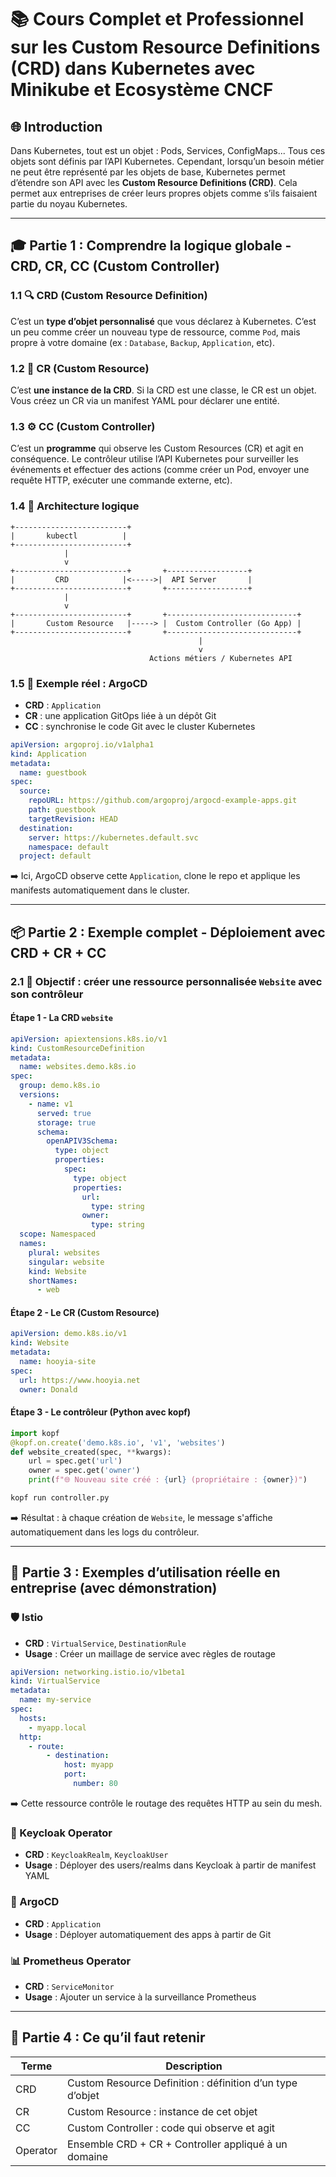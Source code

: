 # 📚 Cours Complet et Professionnel sur les Custom Resource Definitions (CRD) dans Kubernetes avec Minikube et Ecosystème CNCF

## 🌐 Introduction

Dans Kubernetes, tout est un objet : Pods, Services, ConfigMaps... Tous ces objets sont définis par l’API Kubernetes. Cependant, lorsqu’un besoin métier ne peut être représenté par les objets de base, Kubernetes permet d’étendre son API avec les **Custom Resource Definitions (CRD)**. Cela permet aux entreprises de créer leurs propres objets comme s’ils faisaient partie du noyau Kubernetes.

---

## 🎓 Partie 1 : Comprendre la logique globale - CRD, CR, CC (Custom Controller)

### 1.1 🔍 CRD (Custom Resource Definition)

C’est un **type d’objet personnalisé** que vous déclarez à Kubernetes. C’est un peu comme créer un nouveau type de ressource, comme `Pod`, mais propre à votre domaine (ex : `Database`, `Backup`, `Application`, etc).

### 1.2 🧱 CR (Custom Resource)

C’est **une instance de la CRD**. Si la CRD est une classe, le CR est un objet. Vous créez un CR via un manifest YAML pour déclarer une entité.

### 1.3 ⚙️ CC (Custom Controller)

C’est un **programme** qui observe les Custom Resources (CR) et agit en conséquence. Le contrôleur utilise l’API Kubernetes pour surveiller les événements et effectuer des actions (comme créer un Pod, envoyer une requête HTTP, exécuter une commande externe, etc).

### 1.4 🔄 Architecture logique

```
+-------------------------+
|       kubectl          |
+-------------------------+
            |
            v
+-------------------------+       +------------------+
|         CRD            |<----->|  API Server       |
+-------------------------+       +------------------+
            |
            v
+-------------------------+       +-----------------------------+
|       Custom Resource   |-----> |  Custom Controller (Go App) |
+-------------------------+       +-----------------------------+
                                          |
                                          v
                               Actions métiers / Kubernetes API
```

### 1.5 🔄 Exemple réel : ArgoCD

* **CRD** : `Application`
* **CR** : une application GitOps liée à un dépôt Git
* **CC** : synchronise le code Git avec le cluster Kubernetes

```yaml
apiVersion: argoproj.io/v1alpha1
kind: Application
metadata:
  name: guestbook
spec:
  source:
    repoURL: https://github.com/argoproj/argocd-example-apps.git
    path: guestbook
    targetRevision: HEAD
  destination:
    server: https://kubernetes.default.svc
    namespace: default
  project: default
```

➡️ Ici, ArgoCD observe cette `Application`, clone le repo et applique les manifests automatiquement dans le cluster.

---

## 📦 Partie 2 : Exemple complet - Déploiement avec CRD + CR + CC

### 2.1 🚀 Objectif : créer une ressource personnalisée `Website` avec son contrôleur

#### Étape 1 - La CRD `website`

```yaml
apiVersion: apiextensions.k8s.io/v1
kind: CustomResourceDefinition
metadata:
  name: websites.demo.k8s.io
spec:
  group: demo.k8s.io
  versions:
    - name: v1
      served: true
      storage: true
      schema:
        openAPIV3Schema:
          type: object
          properties:
            spec:
              type: object
              properties:
                url:
                  type: string
                owner:
                  type: string
  scope: Namespaced
  names:
    plural: websites
    singular: website
    kind: Website
    shortNames:
      - web
```

#### Étape 2 - Le CR (Custom Resource)

```yaml
apiVersion: demo.k8s.io/v1
kind: Website
metadata:
  name: hooyia-site
spec:
  url: https://www.hooyia.net
  owner: Donald
```

#### Étape 3 - Le contrôleur (Python avec kopf)

```python
import kopf
@kopf.on.create('demo.k8s.io', 'v1', 'websites')
def website_created(spec, **kwargs):
    url = spec.get('url')
    owner = spec.get('owner')
    print(f"🌐 Nouveau site créé : {url} (propriétaire : {owner})")
```

```bash
kopf run controller.py
```

➡️ Résultat : à chaque création de `Website`, le message s'affiche automatiquement dans les logs du contrôleur.

---

## 🏢 Partie 3 : Exemples d’utilisation réelle en entreprise (avec démonstration)

### 🛡️ Istio

* **CRD** : `VirtualService`, `DestinationRule`
* **Usage** : Créer un maillage de service avec règles de routage

```yaml
apiVersion: networking.istio.io/v1beta1
kind: VirtualService
metadata:
  name: my-service
spec:
  hosts:
    - myapp.local
  http:
    - route:
        - destination:
            host: myapp
            port:
              number: 80
```

➡️ Cette ressource contrôle le routage des requêtes HTTP au sein du mesh.

### 🔐 Keycloak Operator

* **CRD** : `KeycloakRealm`, `KeycloakUser`
* **Usage** : Déployer des users/realms dans Keycloak à partir de manifest YAML

### 🔁 ArgoCD

* **CRD** : `Application`
* **Usage** : Déployer automatiquement des apps à partir de Git

### 📊 Prometheus Operator

* **CRD** : `ServiceMonitor`
* **Usage** : Ajouter un service à la surveillance Prometheus

---

## 🧠 Partie 4 : Ce qu’il faut retenir

| Terme    | Description                                               |
| -------- | --------------------------------------------------------- |
| CRD      | Custom Resource Definition : définition d’un type d’objet |
| CR       | Custom Resource : instance de cet objet                   |
| CC       | Custom Controller : code qui observe et agit              |
| Operator | Ensemble CRD + CR + Controller appliqué à un domaine      |

